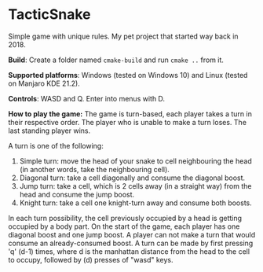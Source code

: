 # TacticSnake
Simple game with unique rules. My pet project that started way back in 2018.

**Build**: Create a folder named `cmake-build` and run `cmake ..` from it.

**Supported platforms**: Windows (tested on Windows 10) and Linux (tested on Manjaro KDE 21.2).

**Controls**: WASD and Q. Enter into menus with D.

**How to play the game:**
The game is turn-based, each player takes a turn in their respective order. The player who is unable to make a turn loses. The last standing player wins.

A turn is one of the following:
1) Simple turn: move the head of your snake to cell neighbouring the head (in another words, take the neighbouring cell).
2) Diagonal turn: take a cell diagonally and consume the diagonal boost.
3) Jump turn: take a cell, which is 2 cells away (in a straight way) from the head and consume the jump boost.
4) Knight turn: take a cell one knight-turn away and consume both boosts.

In each turn possibility, the cell previously occupied by a head is getting occupied by a body part.
On the start of the game, each player has one diagonal boost and one jump boost. A player can not make a turn that would consume an already-consumed boost.
A turn can be made by first pressing 'q' (d-1) times, where d is the manhattan distance from the head to the cell to occupy, followed by (d) presses of "wasd" keys.
